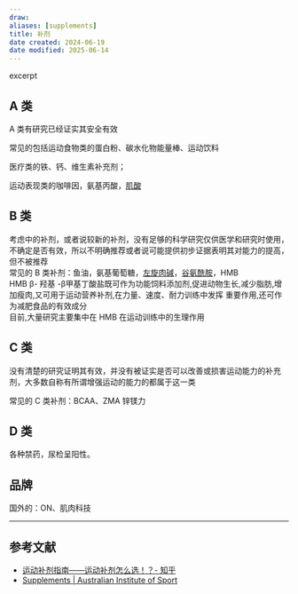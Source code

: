 ```yaml
---
draw:
aliases: [supplements]
title: 补剂
date created: 2024-06-19
date modified: 2025-06-14
---
```


excerpt

<!-- more -->

## A 类

A 类有研究已经证实其安全有效

常见的包括运动食物类的蛋白粉、碳水化物能量棒、运动饮料

医疗类的铁、钙、维生素补充剂；

运动表现类的咖啡因，氨基丙酸，[肌酸](肌酸.md)

## B 类

考虑中的补剂，或者说较新的补剂，没有足够的科学研究仅供医学和研究时使用，不确定是否有效，所以不明确推荐或者说可能提供初步证据表明其对能力的提高，但不被推荐  
常见的 B 类补剂：鱼油，氨基葡萄糖，[左旋肉碱](左旋肉碱.md)，[谷氨酰胺](谷氨酰胺.md)，HMB  
HMB β- 羟基 -β甲基丁酸盐既可作为功能饲料添加剂,促进动物生长,减少脂肪,增加瘦肉,又可用于运动营养补剂,在力量、速度、耐力训练中发挥 重要作用,还可作为减肥食品的有效成分  
目前,大量研究主要集中在 HMB 在运动训练中的生理作用

## **C 类**

没有清楚的研究证明其有效，并没有被证实是否可以改善或损害运动能力的补充剂，大多数自称有所谓增强运动的能力的都属于这一类

常见的 C 类补剂：BCAA、ZMA 锌镁力

## D 类

各种禁药，尿检呈阳性。

## 品牌

国外的：ON、肌肉科技

---

## 参考文献

- [运动补剂指南——运动补剂怎么选！？- 知乎](https://zhuanlan.zhihu.com/p/55637263)
- [Supplements | Australian Institute of Sport](https://www.ais.gov.au/nutrition/supplements)

